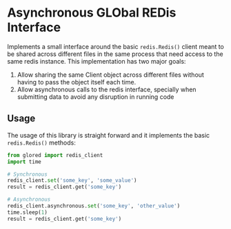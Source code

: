 # Asynchronous GLObal REDis Interface

Implements a small interface around the basic `redis.Redis()` client meant to be shared
across different files in the same process that need access to the same redis instance.
This implementation has two major goals:

1. Allow sharing the same Client object across different files without having to pass
the object itself each time.
2. Allow asynchronous calls to the redis interface, specially when submitting data to 
avoid any disruption in running code

## Usage

The usage of this library is straight forward and it implements the basic `redis.Redis()` methods:

```python
from glored import redis_client
import time

# Synchronous
redis_client.set('some_key', 'some_value')
result = redis_client.get('some_key')

# Asynchronous
redis_client.asynchronous.set('some_key', 'other_value')
time.sleep(1)
result = redis_client.get('some_key')
```